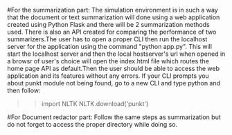 #For the summarization part:
The simulation environment is in such a way that the document or text summarization will done using a web application created using Python Flask and there will be 2 summarization methods used. There is also an API created for comparing the performance of two summarizers.The user has to open a proper CLI then run the localhost server for the application using the command "python app.py". This will start the localhost server and then the local hostserver's url when opened in a browsr of user's choice will open the index.html file which routes the home page API as default.Then the user should be able to access the web application and its features without any errors.
If your CLI prompts you about punkt module not being found, go to a new CLI and type python and then follow:
>>import NLTK
>>NLTK.download('punkt')

#For Document redactor part:
Follow the same steps as summarization but do not forget to access the proper directory while doing so.
